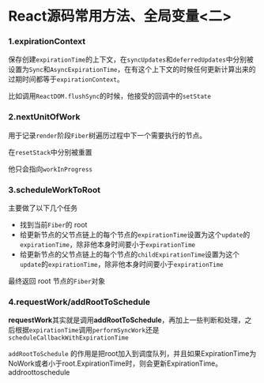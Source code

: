 # React源码常用方法、全局变量&lt;二&gt;

### 1.expirationContext

保存创建`expirationTime`的上下文，在`syncUpdates`和`deferredUpdates`中分别被设置为`Sync`和`AsyncExpirationTime`，在有这个上下文的时候任何更新计算出来的过期时间都等于`expirationContext`。

比如调用`ReactDOM.flushSync`的时候，他接受的回调中的`setState`

### 2.nextUnitOfWork

用于记录`render`阶段`Fiber`树遍历过程中下一个需要执行的节点。

在`resetStack`中分别被重置

他只会指向`workInProgress`

### 3.scheduleWorkToRoot

主要做了以下几个任务

* 找到当前`Fiber`的 root
* 给更新节点的父节点链上的每个节点的`expirationTime`设置为这个`update`的`expirationTime`，除非他本身时间要小于`expirationTime`
* 给更新节点的父节点链上的每个节点的`childExpirationTime`设置为这个`update`的`expirationTime`，除非他本身时间要小于`expirationTime`

最终返回 root 节点的`Fiber`对象

### 4.requestWork/addRootToSchedule

**requestWork**其实就是调用**addRootToSchedule**，再加上一些判断和处理，之后根据`expirationTime`调用`performSyncWork`还是`scheduleCallbackWithExpirationTime`

`addRootToSchedule` 的作用是把root加入到调度队列，并且如果ExpirationTime为NoWork或者小于root.ExpirationTime时，则会更新ExpirationTime。 addroottoschedule







